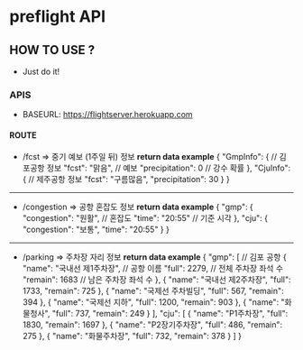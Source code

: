 # preflight API

## HOW TO USE ?
 - Just do it!

### APIS
- BASEURL: https://flightserver.herokuapp.com

#### ROUTE
 - /fcst => 중기 예보 (1주일 뒤) 정보
    **return data example**
        {
          "GmpInfo": { // 김포공항 정보
              "fcst": "맑음", // 예보
              "precipitation": 0 // 강수 확률
          },
          "CjuInfo": { // 제주공항 정보
              "fcst": "구름많음", 
              "precipitation": 30 
          }
        }
---
 - /congestion => 공항 혼잡도 정보
    **return data example**
        {
            "gmp": {
                "congestion": "원활", // 혼잡도
                "time": "20:55" // 기준 시각
            },
            "cju": {
                "congestion": "보통",
                "time": "20:55"
            }
        }
-------
 - /parking => 주차장 자리 정보
    **return data example**
        {
            "gmp": [ // 김포 공항
                {
                    "name": "국내선 제1주차장", // 공항 이름
                    "full": 2279, // 전체 주차장 좌석 수
                    "remain": 1683 // 남은 주차장 좌석 수
                },
                {
                    "name": "국내선 제2주차장",
                    "full": 1733,
                    "remain": 725
                },
                {
                    "name": "국제선 주차빌딩",
                    "full": 567,
                    "remain": 394
                },
                {
                    "name": "국제선 지하",
                    "full": 1200,
                    "remain": 903
                },
                {
                    "name": "화물청사",
                    "full": 737,
                    "remain": 249
                }
            ],
            "cju": [
                {
                    "name": "P1주차장",
                    "full": 1830,
                    "remain": 1697
                },
                {
                    "name": "P2장기주차장",
                    "full": 486,
                    "remain": 275
                },
                {
                    "name": "화물주차장",
                    "full": 732,
                    "remain": 378
                }
            ]
        }